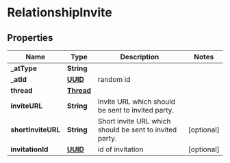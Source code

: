 # RelationshipInvite

## Properties
Name | Type | Description | Notes
------------ | ------------- | ------------- | -------------
**_atType** | **String** |  | 
**_atId** | [**UUID**](UUID.md) | random id | 
**thread** | [**Thread**](Thread.md) |  | 
**inviteURL** | **String** | Invite URL which should be sent to invited party. | 
**shortInviteURL** | **String** | Short invite URL which should be sent to invited party. |  [optional]
**invitationId** | [**UUID**](UUID.md) | id of invitation |  [optional]
